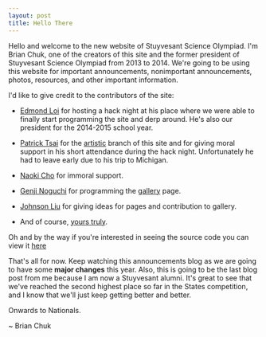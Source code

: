 ```yaml
---
layout: post
title: Hello There
---
```


Hello and welcome to the new website of Stuyvesant Science Olympiad. I'm Brian Chuk, one of the creators of this site and the former president of Stuyvesant Science Olympiad from 2013 to 2014. We're going to be using this website for important announcements, nonimportant announcements, photos, resources, and other important information.

I'd like to give credit to the contributors of the site:

- [Edmond Loi](https://www.facebook.com/edmond.loi.7) for hosting a hack night at his place where we were able to finally start programming the site and derp around. He's also our president for the 2014-2015 school year.

- [Patrick Tsai](https://github.com/patosai) for the [artistic](https://github.com/StuySciOly/StuySciOly.github.io/tree/artistic) branch of this site and for giving moral support in his short attendance during the hack night. Unfortunately he had to leave early due to his trip to Michigan.

- [Naoki Cho](http://naokicho.com/) for immoral support.

- [Genji Noguchi](https://github.com/genjinoguchi) for programming the [gallery](http://StuySciOly.github.io/gallery.html) page.

- [Johnson Liu](https://www.facebook.com/johnson.liu.71) for giving ideas for pages and contribution to gallery.

- And of course, [yours truly](https://github.com/devchuk).

Oh and by the way if you're interested in seeing the source code you can view it [here](https://github.com/StuySciOly/StuySciOly.github.io)

That's all for now. Keep watching this announcements blog as we are going to have some **major changes** this year.
Also, this is going to be the last blog post from me because I am now a Stuyvesant alumni. It's great to see that we've reached the second highest place so far in the States competition, and I know that we'll just keep getting better and better.

Onwards to Nationals.

~ Brian Chuk
